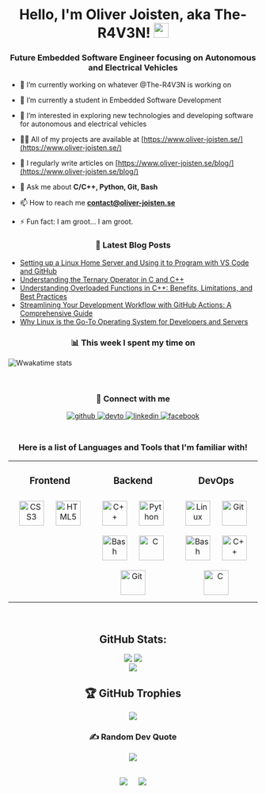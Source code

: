 <h1 align="center">Hello, I'm Oliver Joisten, aka The-R4V3N! <img src="https://raw.githubusercontent.com/iampavangandhi/iampavangandhi/master/gifs/Hi.gif" width="30px"></h1>
<h3 align="center">Future Embedded Software Engineer focusing on Autonomous and Electrical Vehicles</h3>

- 🔭 I’m currently working on whatever @The-R4V3N is working on

- 🌱 I’m currently a student in Embedded Software Development

- 👀 I’m interested in exploring new technologies and developing software for autonomous and electrical vehicles

- 👨‍💻 All of my projects are available at [https://www.oliver-joisten.se/](https://www.oliver-joisten.se/)

- 📝 I regularly write articles on [https://www.oliver-joisten.se/blog/](https://www.oliver-joisten.se/blog/)

- 💬 Ask me about **C/C++, Python, Git, Bash**

- 📫 How to reach me **contact@oliver-joisten.se**

- ⚡ Fun fact: I am groot... I am groot.

<div align="center"> 
 <h3>📕  Latest Blog Posts</h3>  
  </div>

<!-- BLOG-POST-LIST:START -->
- [Setting up a Linux Home Server and Using it to Program with VS Code and GitHub](https://www.oliver-joisten.se/setting-up-a-linux-home-server-and-using-it-to-program-with-vs-code-and-github/)
- [Understanding the Ternary Operator in C and C++](https://www.oliver-joisten.se/understanding-the-ternary-operator-in-c-and-c/)
- [Understanding Overloaded Functions in C++: Benefits, Limitations, and Best Practices](https://www.oliver-joisten.se/understanding-overloaded-functions-in-c-benefits-limitations-and-best-practices/)
- [Streamlining Your Development Workflow with GitHub Actions: A Comprehensive Guide](https://www.oliver-joisten.se/streamlining-your-development-workflow-with-github-actions-a-comprehensive-guide/)
- [Why Linux is the Go-To Operating System for Developers and Servers](https://www.oliver-joisten.se/why-linux-is-the-go-to-operating-system-for-developers-and-servers/)
<!-- BLOG-POST-LIST:END -->

<div align="center"> 
 <h3>📊 This week I spent my time on</h3>  
  </div>

![Wwakatime stats](https://github-readme-stats-taupe-two.vercel.app/api/wakatime?username=The_R4V3N&hide_title=true&hide_border=true&langs_count=5&bg_color=00000000&text_color=777)

<br/>  
<div align="center"> 
 <h3>🔗 Connect with me</h3>  
 </div>
<div align="center">
 <a href="https://github.com/The-R4V3N" target="_blank">
<img src=https://img.shields.io/badge/github-%2324292e.svg?&style=for-the-badge&logo=github&logoColor=white alt=github style="margin-bottom: 5px;" />
<a href="https://dev.to/ther4v3n" target="_blank">
<img src=https://img.shields.io/badge/dev.to-%2308090A.svg?&style=for-the-badge&logo=dev.to&logoColor=white alt=devto style="margin-bottom: 5px;" />
</a>
<a href="https://linkedin.com/in/oliver-joisten" target="_blank">
<img src=https://img.shields.io/badge/linkedin-%231E77B5.svg?&style=for-the-badge&logo=linkedin&logoColor=white alt=linkedin style="margin-bottom: 5px;" />
</a>
<a href="https://www.facebook.com/oliver.joisten" target="_blank">
<img src=https://img.shields.io/badge/facebook-%232E87FB.svg?&style=for-the-badge&logo=facebook&logoColor=white alt=facebook style="margin-bottom: 5px;" />
</a>

</a>  
</div>  
  

<br/>  


<div align="center"> 
<h3>Here is a list of Languages and Tools that I'm familiar with!</h3>

<table><tr><td valign="top" width="33%">
</div>
<div align="center">
<h3>Frontend</h3>
</div>
<div align="center">  
<a href="https://www.w3schools.com/css/" target="_blank"><img style="margin: 10px" src="https://profilinator.rishav.dev/skills-assets/css3-original-wordmark.svg" alt="CSS3" height="50" /></a>  
<a href="https://en.wikipedia.org/wiki/HTML5" target="_blank"><img style="margin: 10px" src="https://profilinator.rishav.dev/skills-assets/html5-original-wordmark.svg" alt="HTML5" height="50" /></a>  
 
</div>

</td><td valign="top" width="33%">


<div align="center"> 
<h3>Backend</h3>
</div>
<div align="center">  
<a href="https://www.cplusplus.com/" target="_blank"><img style="margin: 10px" src="https://profilinator.rishav.dev/skills-assets/cplusplus-original.svg" alt="C++" height="50" /></a>  
<a href="https://www.python.org/" target="_blank"><img style="margin: 10px" src="https://profilinator.rishav.dev/skills-assets/python-original.svg" alt="Python" height="50" /></a>  
<a href="https://www.gnu.org/software/bash/" target="_blank"><img style="margin: 10px" src="https://profilinator.rishav.dev/skills-assets/gnu_bash-icon.svg" alt="Bash" height="50" /></a>  
<a href="https://www.cprogramming.com/" target="_blank"><img style="margin: 10px" src="https://profilinator.rishav.dev/skills-assets/c-original.svg" alt="C" height="50" /></a>  
<a href="https://github.com/" target="_blank"><img style="margin: 10px" src="https://profilinator.rishav.dev/skills-assets/git-scm-icon.svg" alt="Git" height="50" /></a>  
</div>

</td><td valign="top" width="33%">


<div align="center"> 
<h3>DevOps</h3>
</div>
<div align="center">  
<a href="https://www.linux.org/" target="_blank"><img style="margin: 10px" src="https://profilinator.rishav.dev/skills-assets/linux-original.svg" alt="Linux" height="50" /></a>  
<a href="https://github.com/" target="_blank"><img style="margin: 10px" src="https://profilinator.rishav.dev/skills-assets/git-scm-icon.svg" alt="Git" height="50" /></a>  
<a href="https://www.gnu.org/software/bash/" target="_blank"><img style="margin: 10px" src="https://profilinator.rishav.dev/skills-assets/gnu_bash-icon.svg" alt="Bash" height="50" /></a>  
<a href="https://www.cplusplus.com/" target="_blank"><img style="margin: 10px" src="https://profilinator.rishav.dev/skills-assets/cplusplus-original.svg" alt="C++" height="50" /></a>  
<a href="https://www.cprogramming.com/" target="_blank"><img style="margin: 10px" src="https://profilinator.rishav.dev/skills-assets/c-original.svg" alt="C" height="50" /></a> 
 
</div>

</td></tr></table>  

<br/>  

## GitHub Stats:
![](https://github-readme-stats-git-masterrstaa-rickstaa.vercel.app/api?username=The-R4V3N&theme=radical&hide_border=false&include_all_commits=true&count_private=true)
![](https://github-readme-streak-stats.herokuapp.com/?user=The-R4V3N&theme=radical&hide_border=false)</br>
![](https://github-readme-stats.vercel.app/api/top-langs/?username=The-R4V3N&theme=dark&hide_border=false&include_all_commits=true&count_private=false&layout=compact)

## 🏆 GitHub Trophies
![](https://github-profile-trophy.vercel.app/?username=The-R4V3N&theme=radical&no-frame=true&no-bg=true&margin-w=4)

### ✍️ Random Dev Quote
![](https://quotes-github-readme.vercel.app/api?type=horizontal&theme=radical)
 
 <br/>

<div align="center">
<img src="https://komarev.com/ghpvc/?username=The-R4V3N&&style=flat-square" align="center" />
&emsp;
<a href="https://www.paypal.me/TheR4V3N" target="_blank" style="display: inline-block;">
<img src="https://img.shields.io/badge/Donate-PayPal-blue.svg?style=flat-square&logo=paypal" align="center"/>
</a>
</div>
